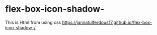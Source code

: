 # flex-box-icon-shadow-
This is Html from using css
https://jannatulferdous17.github.io/flex-box-icon-shadow-/
